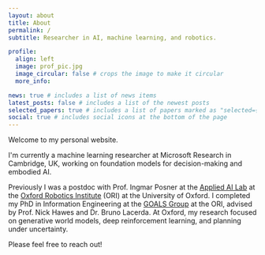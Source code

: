 ```yaml
---
layout: about
title: About
permalink: /
subtitle: Researcher in AI, machine learning, and robotics.

profile:
  align: left
  image: prof_pic.jpg
  image_circular: false # crops the image to make it circular
  more_info: 

news: true # includes a list of news items
latest_posts: false # includes a list of the newest posts
selected_papers: true # includes a list of papers marked as "selected={true}"
social: true # includes social icons at the bottom of the page
---
```


Welcome to my personal website.

I'm currently a machine learning researcher at Microsoft Research in Cambridge, UK, working on foundation models for decision-making and embodied AI.

Previously I was a postdoc with Prof. Ingmar Posner at the [Applied AI Lab](https://ori.ox.ac.uk/labs/a2i/) at the [Oxford Robotics Institute](https://ori.ox.ac.uk/) (ORI) at the University of Oxford. I completed my PhD in Information Engineering at the [GOALS Group](https://ori.ox.ac.uk/labs/goals/) at the ORI, advised by Prof. Nick Hawes and Dr. Bruno Lacerda. At Oxford, my research focused on generative world models, deep reinforcement learning, and planning under uncertainty.

Please feel free to reach out!